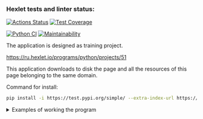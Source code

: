 ### Hexlet tests and linter status:
[![Actions Status](https://github.com/SergeyKornienko/python-project-lvl3/workflows/hexlet-check/badge.svg)](https://github.com/SergeyKornienko/python-project-lvl3/actions) [![Test Coverage](https://api.codeclimate.com/v1/badges/c2c320acf168dcbd031b/test_coverage)](https://codeclimate.com/github/SergeyKornienko/python-project-lvl3/test_coverage)

[![Python CI](https://github.com/SergeyKornienko/python-project-lvl3/actions/workflows/linter.yml/badge.svg)](https://github.com/SergeyKornienko/python-project-lvl3/actions/workflows/linter.yml) [![Maintainability](https://api.codeclimate.com/v1/badges/c2c320acf168dcbd031b/maintainability)](https://codeclimate.com/github/SergeyKornienko/python-project-lvl3/maintainability)

The application is designed as training project.

https://ru.hexlet.io/programs/python/projects/51

This application downloads to disk the page and all the resources of this page belonging to the same domain.


Command for install:
```bash
pip install -i https://test.pypi.org/simple/ --extra-index-url https://pypi.org/simple page-loader-skornienko
```

<details>
<summary>Examples of working the program</summary>

[![asciicast](https://asciinema.org/a/398767.svg)](https://asciinema.org/a/398767)

Show errors:

[![asciicast](https://asciinema.org/a/398683.svg)](https://asciinema.org/a/398683)
</details>

